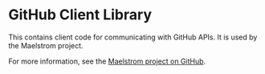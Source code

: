 # GitHub Client Library

This contains client code for communicating with GitHub APIs. It is used by the Maelstrom project.

For more information, see the [Maelstrom project on
GitHub](https://github.com/maelstrom-software/maelstrom).
